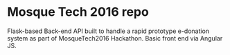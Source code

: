 # Mosque Tech 2016 repo

Flask-based Back-end API built to handle a rapid prototype e-donation system as part of MosqueTech2016 Hackathon. Basic front end via Angular JS.



